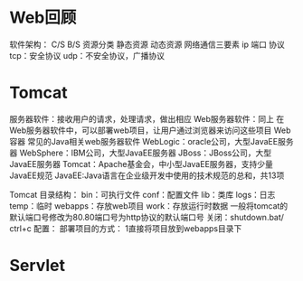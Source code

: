 # Web回顾

软件架构：
	C/S
	B/S
资源分类
	静态资源
	动态资源
网络通信三要素
	ip
	端口
	协议
		tcp：安全协议
		udp：不安全协议，广播协议

# Tomcat
服务器软件：接收用户的请求，处理请求，做出相应
Web服务器软件：同上
	在Web服务器软件中，可以部署web项目，让用户通过浏览器来访问这些项目
	Web容器
常见的Java相关web服务器软件
	WebLogic：oracle公司，大型JavaEE服务器
	WebSphere：IBM公司，大型JavaEE服务器
	JBoss：JBoss公司，大型JavaEE服务器
	Tomcat：Apache基金会，中小型JavaEE服务器，支持少量JavaEE规范
JavaEE:Java语言在企业级开发中使用的技术规范的总和，共13项

Tomcat
	目录结构：
		bin：可执行文件
		conf：配置文件
		lib：类库
		logs：日志
		temp：临时
		webapps：存放web项目
		work：存放运行时数据
	一般将tomcat的默认端口号修改为80.80端口号为http协议的默认端口号
	关闭：shutdown.bat/ ctrl+c
	配置：
		部署项目的方式：
			1直接将项目放到webapps目录下
# Servlet




















